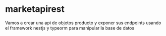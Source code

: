 # marketapirest
Vamos a crear una api de objetos producto y exponer sus endpoints usando el framework nestjs y typeorm para manipular la base de datos
